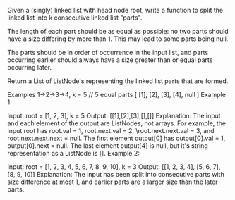 Given a (singly) linked list with head node root, write a function to split the linked list into k consecutive linked list "parts".

The length of each part should be as equal as possible: no two parts should have a size differing by more than 1. This may lead to some parts being null.

The parts should be in order of occurrence in the input list, and parts occurring earlier should always have a size greater than or equal parts occurring later.

Return a List of ListNode's representing the linked list parts that are formed.

Examples 1->2->3->4, k = 5 // 5 equal parts [ [1], [2], [3], [4], null ]
Example 1:

Input:  root = [1, 2, 3], k = 5 Output: [[1],[2],[3],[],[]] Explanation: The input and each element of the output are ListNodes, not arrays. For example, the input root has root.val = 1, root.next.val = 2, \root.next.next.val = 3, and root.next.next.next = null. The first element output[0] has output[0].val = 1, output[0].next = null. The last element output[4] is null, but it's string representation as a ListNode is []. 
Example 2:

Input: 
root = [1, 2, 3, 4, 5, 6, 7, 8, 9, 10], k = 3
Output: [[1, 2, 3, 4], [5, 6, 7], [8, 9, 10]]
Explanation:
The input has been split into consecutive parts with size difference at most 1, and earlier parts are a larger size than the later parts.
